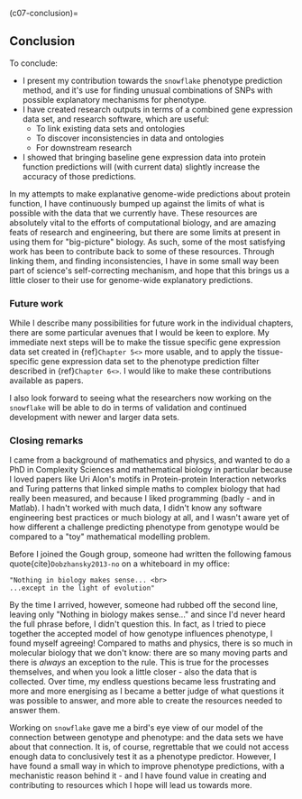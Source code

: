 (c07-conclusion)=
## Conclusion
[//]: # (TODO: cross-ref this section, add in all publications incl. PQI, SUPERFAMILY)

To conclude:
- I present my contribution towards the `snowflake` phenotype prediction method, and it's use for finding unusual combinations of SNPs with possible explanatory mechanisms for phenotype.
- I have created research outputs in terms of a combined gene expression data set, and research software, which are useful:
    - To link existing data sets and ontologies
    - To discover inconsistencies in data and ontologies
    - For downstream research
- I showed that bringing baseline gene expression data into protein function predictions will (with current data) slightly increase the accuracy of those predictions. 

In my attempts to make explanative genome-wide predictions about protein function, I have continuously bumped up against the limits of what is possible with the data that we currently have.
These resources are absolutely vital to the efforts of computational biology, and are amazing feats of research and engineering, but there are some limits at present in using them for "big-picture" biology.
As such, some of the most satisfying work has been to contribute back to some of these resources.
Through linking them, and finding inconsistencies, I have in some small way been part of science's self-correcting mechanism, and hope that this brings us a little closer to their use for genome-wide explanatory predictions.

### Future work
[//]: # (TODO: Cross ref future work in individual chapters:)
While I describe many possibilities for future work in the individual chapters, there are some particular avenues that I would be keen to explore. 
My immediate next steps will be to make the tissue specific gene expression data set created in {ref}`Chapter 5<>` more usable, and to apply the tissue-specific gene expression data set to the phenotype prediction filter described in {ref}`Chapter 6<>`. 
I would like to make these contributions available as papers.

I also look forward to seeing what the researchers now working on the `snowflake` will be able to do in terms of validation and continued development with newer and larger data sets.

### Closing remarks
[//]: # (TODO: Mention Research Software Engineering, automation, etc)
[//]: # (TODO: Cite Uri Alon/Turing patterns)

I came from a background of mathematics and physics, and wanted to do a PhD in Complexity Sciences and mathematical biology in particular because I loved papers like Uri Alon's motifs in Protein-protein Interaction networks and Turing patterns that linked simple maths to complex biology that had really been measured, and because I liked programming (badly - and in Matlab).
I hadn't worked with much data, I didn't know any software engineering best practices or much biology at all, and I wasn't aware yet of how different a challenge predicting phenotype from genotype would be compared to a "toy" mathematical modelling problem.

Before I joined the Gough group, someone had written the following famous quote{cite}`Dobzhansky2013-no` on a whiteboard in my office:

```{epigraph}
"Nothing in biology makes sense... <br>
...except in the light of evolution"
```

By the time I arrived, however, someone had rubbed off the second line, leaving only "Nothing in biology makes sense..." and since I'd never heard the full phrase before, I didn't question this.
In fact, as I tried to piece together the accepted model of how genotype influences phenotype, I found myself agreeing!
Compared to maths and physics, there is so much in molecular biology that we don't know: there are so many moving parts and there is *always* an exception to the rule.
This is true for the processes themselves, and when you look a little closer - also the data that is collected.
Over time, my endless questions became less frustrating and more and more energising as I became a better judge of what questions it was possible to answer, and more able to create the resources needed to answer them.

[//]: # (TODO: Give example of snowflake not being useless)
[//]: # (TODO: Cross-reference)
Working on `snowflake` gave me a bird's eye view of our model of the connection between genotype and phenotype: and the data sets we have about that connection.
It is, of course, regrettable that we could not access enough data to conclusively test it as a phenotype predictor.
However, I have found a small way in which to improve phenotype predictions, with a mechanistic reason behind it - and I have found value in creating and contributing to resources which I hope will lead us towards more.